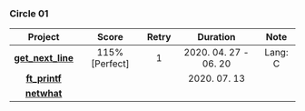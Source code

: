 ### Circle 01

|               Project                |     Score      | Retry |       Duration        |  Note   |
| :----------------------------------: | :------------: | :---: | :-------------------: | :-----: |
| **[get_next_line](./get_next_line)** | 115% [Perfect] |   1   | 2020. 04. 27 - 06. 20 | Lang: C |
|     **[ft_printf](./ft_printf)**     |                |       | 2020. 07. 13          |         |
|       **[netwhat](./netwhat)**       |                |       |                       |         |
